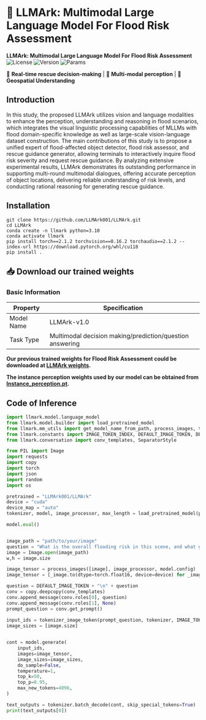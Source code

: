 # 🌊 LLMArk: Multimodal Large Language Model For Flood Risk Assessment

**LLMArk: Multimodal Large Language Model For Flood Risk Assessment**  
![License](https://img.shields.io/badge/License-Apache2.0-blue)
![Version](https://img.shields.io/badge/Version-1.0.0-red)
![Params](https://img.shields.io/badge/Parameters-8B-yellowgreen)

🚨 **Real-time rescue decision-making** | 📡 **Multi-modal perception** | 🧭 **Geospatial Understanding**  

## Introduction

In this study, the proposed LLMArk utilizes vision and language modalities to enhance the perception, understanding and reasoning in flood scenarios, which integrates the visual linguistic processing capabilities of MLLMs with flood domain-specific knowledge as well as large-scale vision-language dataset construction. 
The main contributions of this study is to propose a unified expert of flood-affected object detector, flood risk assessor, and rescue guidance generator, allowing terminals to interactively inquire flood risk severity and request rescue guidance. 
By analyzing extensive experimental results, LLMArk demonstrates its outstanding performance in supporting multi-round multimodal dialogues, offering accurate perception of object locations, delivering reliable understanding of risk levels, and conducting rational reasoning for generating rescue guidance. 

## Installation

```
git clone https://github.com/LLMArk001/LLMArk.git
cd LLMArk
conda create -n llmark python=3.10
conda activate llmark
pip install torch==2.1.2 torchvision==0.16.2 torchaudio==2.1.2 --index-url https://download.pytorch.org/whl/cu118
pip install .
```

## 📥 Download our trained weights

### Basic Information 
| Property     | Specification                    |
| -------- | ----------------------- |
| Model Name | LLMArk-v1.0      |
| Task Type | Multimodal decision making/prediction/question answering |

**Our previous trained weights for Flood Risk Assessment could be downloaded at [LLMArk weights](https://huggingface.co/LLMArk001/LLMArk).**

**The instance perception weights used by our model can be obtained from [Instance_perception.pt](https://huggingface.co/LLMArk001/LLMArk/resolve/main/Instance_perception.pt).**

## Code of Inference

```python
import llmark.model.language_model
from llmark.model.builder import load_pretrained_model
from llmark.mm_utils import get_model_name_from_path, process_images, tokenizer_image_token
from llmark.constants import IMAGE_TOKEN_INDEX, DEFAULT_IMAGE_TOKEN, DEFAULT_IM_START_TOKEN, DEFAULT_IM_END_TOKEN, IGNORE_INDEX
from llmark.conversation import conv_templates, SeparatorStyle

from PIL import Image
import requests
import copy
import torch
import json
import random
import os

pretrained = "LLMArk001/LLMArk"
device = "cuda"
device_map = "auto"
tokenizer, model, image_processor, max_length = load_pretrained_model(pretrained, device_map=device_map)

model.eval()


image_path = "path/to/your/image"
question = "What is the overall flooding risk in this scene, and what general recommendations can be given?"
image = Image.open(image_path)
w,h = image.size

image_tensor = process_images([image], image_processor, model.config)
image_tensor = [_image.to(dtype=torch.float16, device=device) for _image in image_tensor]

question = DEFAULT_IMAGE_TOKEN + "\n" + question
conv = copy.deepcopy(conv_templates)
conv.append_message(conv.roles[0], question)
conv.append_message(conv.roles[1], None)
prompt_question = conv.get_prompt()
  
input_ids = tokenizer_image_token(prompt_question, tokenizer, IMAGE_TOKEN_INDEX, return_tensors="pt").unsqueeze(0).to(device)
image_sizes = [image.size]


cont = model.generate(
	input_ids,
	images=image_tensor,
	image_sizes=image_sizes,
	do_sample=False,
	temperature=1,
	top_k=50,
	top_p=0.95,
	max_new_tokens=4096,
)

text_outputs = tokenizer.batch_decode(cont, skip_special_tokens=True)
print(text_outputs[0])

```
